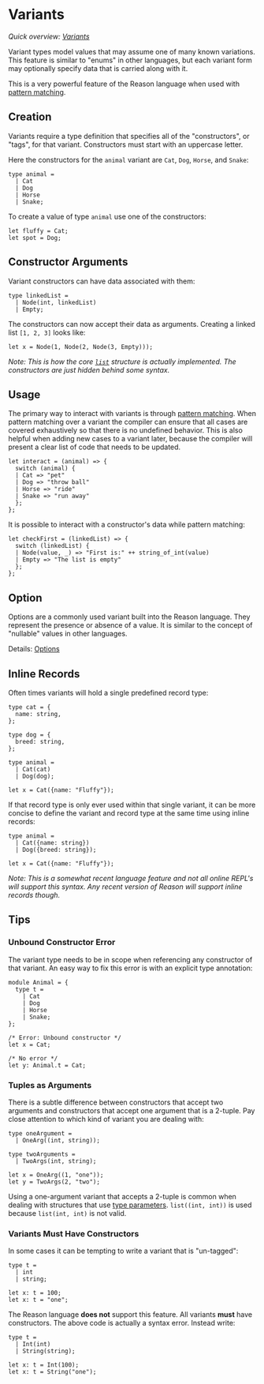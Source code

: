# Variants

*Quick overview: [Variants](https://reasonml.github.io/docs/en/overview#variants)*

Variant types model values that may assume one of many known variations. This feature is similar to "enums" in other languages, but each variant form may optionally specify data that is carried along with it.

This is a very powerful feature of the Reason language when used with [pattern matching](https://reasonml.github.io/docs/en/pattern-matching).

## [](#creation)Creation

Variants require a type definition that specifies all of the "constructors", or "tags", for that variant. Constructors must start with an uppercase letter.

Here the constructors for the `animal` variant are `Cat`, `Dog`, `Horse`, and `Snake`:

```reason
type animal =
  | Cat
  | Dog
  | Horse
  | Snake;

```

To create a value of type `animal` use one of the constructors:

```reason
let fluffy = Cat;
let spot = Dog;

```

## [](#constructor-arguments)Constructor Arguments

Variant constructors can have data associated with them:

```reason
type linkedList =
  | Node(int, linkedList)
  | Empty;

```

The constructors can now accept their data as arguments. Creating a linked list `[1, 2, 3]` looks like:

```reason
let x = Node(1, Node(2, Node(3, Empty)));

```

*Note: This is how the core [`list`](https://reasonml.github.io/docs/en/basic-structures#list) structure is actually implemented. The constructors are just hidden behind some syntax.*

## [](#usage)Usage

The primary way to interact with variants is through [pattern matching](https://reasonml.github.io/docs/en/pattern-matching). When pattern matching over a variant the compiler can ensure that all cases are covered exhaustively so that there is no undefined behavior. This is also helpful when adding new cases to a variant later, because the compiler will present a clear list of code that needs to be updated.

```reason
let interact = (animal) => {
  switch (animal) {
  | Cat => "pet"
  | Dog => "throw ball"
  | Horse => "ride"
  | Snake => "run away"
  };
};

```

It is possible to interact with a constructor's data while pattern matching:

```reason
let checkFirst = (linkedList) => {
  switch (linkedList) {
  | Node(value, _) => "First is:" ++ string_of_int(value)
  | Empty => "The list is empty"
  };
};

```

## [](#option)Option

Options are a commonly used variant built into the Reason language. They represent the presence or absence of a value. It is similar to the concept of "nullable" values in other languages.

Details: [Options](https://reasonml.github.io/docs/en/option)

## [](#inline-records)Inline Records

Often times variants will hold a single predefined record type:

```reason
type cat = {
  name: string,
};

type dog = {
  breed: string,
};

type animal =
  | Cat(cat)
  | Dog(dog);

let x = Cat({name: "Fluffy"});

```

If that record type is only ever used within that single variant, it can be more concise to define the variant and record type at the same time using inline records:

```reason
type animal =
  | Cat({name: string})
  | Dog({breed: string});

let x = Cat({name: "Fluffy"});

```

*Note: This is a somewhat recent language feature and not all online REPL's will support this syntax. Any recent version of Reason will support inline records though.*

## [](#tips)Tips

### [](#unbound-constructor-error)Unbound Constructor Error

The variant type needs to be in scope when referencing any constructor of that variant. An easy way to fix this error is with an explicit type annotation:

```reason
module Animal = {
  type t =
    | Cat
    | Dog
    | Horse
    | Snake;
};

/* Error: Unbound constructor */
let x = Cat;

/* No error */
let y: Animal.t = Cat;

```

### [](#tuples-as-arguments)Tuples as Arguments

There is a subtle difference between constructors that accept two arguments and constructors that accept one argument that is a 2-tuple. Pay close attention to which kind of variant you are dealing with:

```reason
type oneArgument =
  | OneArg((int, string));

type twoArguments =
  | TwoArgs(int, string);

let x = OneArg((1, "one"));
let y = TwoArgs(2, "two");

```

Using a one-argument variant that accepts a 2-tuple is common when dealing with structures that use [type parameters](https://reasonml.github.io/docs/en/type#type-parameters). `list((int, int))` is used because `list(int, int)` is not valid.

### [](#variants-must-have-constructors)Variants Must Have Constructors

In some cases it can be tempting to write a variant that is "un-tagged":

```reason
type t =
  | int
  | string;

let x: t = 100;
let x: t = "one";

```

The Reason language **does not** support this feature. All variants **must** have constructors. The above code is actually a syntax error. Instead write:

```reason
type t =
  | Int(int)
  | String(string);

let x: t = Int(100);
let x: t = String("one");
```